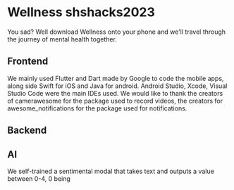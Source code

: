 # Wellness shshacks2023

You sad? Well download Wellness onto your phone and we'll travel through the journey of mental health together.

## Frontend
We mainly used Flutter and Dart made by Google to code the mobile apps, along side Swift for iOS and Java for android.
Android Studio, Xcode, Visual Studio Code were the main IDEs used.
We would like to thank the creators of camerawesome for the package used to record videos, the creators for awesome_notifications for the package used for notifications.

## Backend


## AI
We self-trained a sentimental modal that takes text and outputs a value between 0-4, 0 being